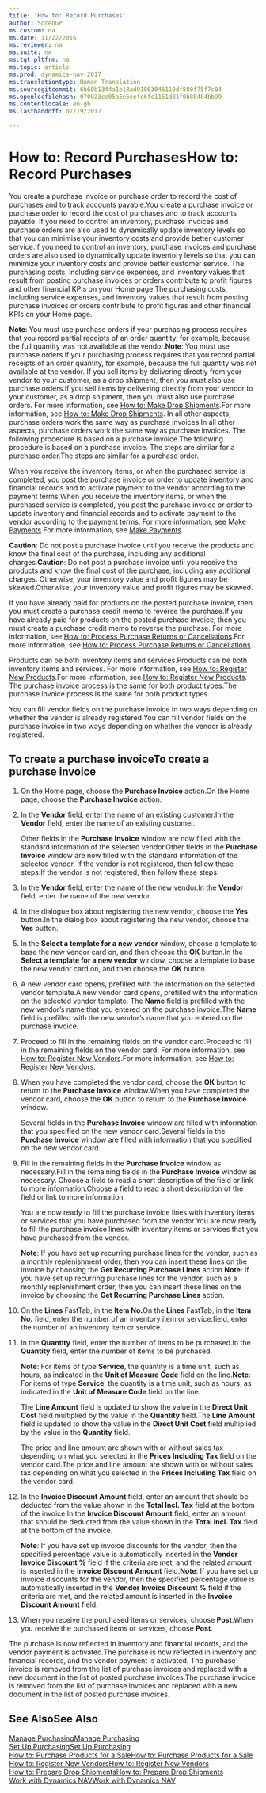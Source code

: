 ```yaml
---
title: 'How to: Record Purchases'
author: SorenGP
ms.custom: na
ms.date: 11/22/2016
ms.reviewer: na
ms.suite: na
ms.tgt_pltfrm: na
ms.topic: article
ms.prod: dynamics-nav-2017
ms.translationtype: Human Translation
ms.sourcegitcommit: 6b60b1344a1e18ad91863046110df880f75f7c04
ms.openlocfilehash: 070023ce05a5e5eefe6fc1151d81f0b88484bb99
ms.contentlocale: en-gb
ms.lasthandoff: 07/19/2017

---
```


# <a name="how-to-record-purchases"></a><span data-ttu-id="9bddc-102">How to: Record Purchases</span><span class="sxs-lookup"><span data-stu-id="9bddc-102">How to: Record Purchases</span></span>
<span data-ttu-id="9bddc-103">You create a purchase invoice or purchase order to record the cost of purchases and to track accounts payable.</span><span class="sxs-lookup"><span data-stu-id="9bddc-103">You create a purchase invoice or purchase order to record the cost of purchases and to track accounts payable.</span></span> <span data-ttu-id="9bddc-104">If you need to control an inventory, purchase invoices and purchase orders are also used to dynamically update inventory levels so that you can minimise your inventory costs and provide better customer service.</span><span class="sxs-lookup"><span data-stu-id="9bddc-104">If you need to control an inventory, purchase invoices and purchase orders are also used to dynamically update inventory levels so that you can minimize your inventory costs and provide better customer service.</span></span> <span data-ttu-id="9bddc-105">The purchasing costs, including service expenses, and inventory values that result from posting purchase invoices or orders contribute to profit figures and other financial KPIs on your Home page.</span><span class="sxs-lookup"><span data-stu-id="9bddc-105">The purchasing costs, including service expenses, and inventory values that result from posting purchase invoices or orders contribute to profit figures and other financial KPIs on your Home page.</span></span>

<span data-ttu-id="9bddc-106">**Note**: You must use purchase orders if your purchasing process requires that you record partial receipts of an order quantity, for example, because the full quantity was not available at the vendor.</span><span class="sxs-lookup"><span data-stu-id="9bddc-106">**Note**: You must use purchase orders if your purchasing process requires that you record partial receipts of an order quantity, for example, because the full quantity was not available at the vendor.</span></span> <span data-ttu-id="9bddc-107">If you sell items by delivering directly from your vendor to your customer, as a drop shipment, then you must also use purchase orders.</span><span class="sxs-lookup"><span data-stu-id="9bddc-107">If you sell items by delivering directly from your vendor to your customer, as a drop shipment, then you must also use purchase orders.</span></span> <span data-ttu-id="9bddc-108">For more information, see [How to: Make Drop Shipments](sales-how-drop-shipment.md).</span><span class="sxs-lookup"><span data-stu-id="9bddc-108">For more information, see [How to: Make Drop Shipments](sales-how-drop-shipment.md).</span></span> <span data-ttu-id="9bddc-109">In all other aspects, purchase orders work the same way as purchase invoices.</span><span class="sxs-lookup"><span data-stu-id="9bddc-109">In all other aspects, purchase orders work the same way as purchase invoices.</span></span> <span data-ttu-id="9bddc-110">The following procedure is based on a purchase invoice.</span><span class="sxs-lookup"><span data-stu-id="9bddc-110">The following procedure is based on a purchase invoice.</span></span> <span data-ttu-id="9bddc-111">The steps are similar for a purchase order.</span><span class="sxs-lookup"><span data-stu-id="9bddc-111">The steps are similar for a purchase order.</span></span>

<span data-ttu-id="9bddc-112">When you receive the inventory items, or when the purchased service is completed, you post the purchase invoice or order to update inventory and financial records and to activate payment to the vendor according to the payment terms.</span><span class="sxs-lookup"><span data-stu-id="9bddc-112">When you receive the inventory items, or when the purchased service is completed, you post the purchase invoice or order to update inventory and financial records and to activate payment to the vendor according to the payment terms.</span></span> <span data-ttu-id="9bddc-113">For more information, see [Make Payments](payables-make-payments.md).</span><span class="sxs-lookup"><span data-stu-id="9bddc-113">For more information, see [Make Payments](payables-make-payments.md).</span></span>

<span data-ttu-id="9bddc-114">**Caution**: Do not post a purchase invoice until you receive the products and know the final cost of the purchase, including any additional charges.</span><span class="sxs-lookup"><span data-stu-id="9bddc-114">**Caution**: Do not post a purchase invoice until you receive the products and know the final cost of the purchase, including any additional charges.</span></span> <span data-ttu-id="9bddc-115">Otherwise, your inventory value and profit figures may be skewed.</span><span class="sxs-lookup"><span data-stu-id="9bddc-115">Otherwise, your inventory value and profit figures may be skewed.</span></span>

<span data-ttu-id="9bddc-116">If you have already paid for products on the posted purchase invoice, then you must create a purchase credit memo to reverse the purchase.</span><span class="sxs-lookup"><span data-stu-id="9bddc-116">If you have already paid for products on the posted purchase invoice, then you must create a purchase credit memo to reverse the purchase.</span></span> <span data-ttu-id="9bddc-117">For more information, see [How to: Process Purchase Returns or Cancellations](purchasing-how-process-purchase-returns-cancellations.md).</span><span class="sxs-lookup"><span data-stu-id="9bddc-117">For more information, see [How to: Process Purchase Returns or Cancellations](purchasing-how-process-purchase-returns-cancellations.md).</span></span>

<span data-ttu-id="9bddc-118">Products can be both inventory items and services.</span><span class="sxs-lookup"><span data-stu-id="9bddc-118">Products can be both inventory items and services.</span></span> <span data-ttu-id="9bddc-119">For more information, see [How to: Register New Products](inventory-how-register-new-products.md).</span><span class="sxs-lookup"><span data-stu-id="9bddc-119">For more information, see [How to: Register New Products](inventory-how-register-new-products.md).</span></span> <span data-ttu-id="9bddc-120">The purchase invoice process is the same for both product types.</span><span class="sxs-lookup"><span data-stu-id="9bddc-120">The purchase invoice process is the same for both product types.</span></span>



<span data-ttu-id="9bddc-121">You can fill vendor fields on the purchase invoice in two ways depending on whether the vendor is already registered.</span><span class="sxs-lookup"><span data-stu-id="9bddc-121">You can fill vendor fields on the purchase invoice in two ways depending on whether the vendor is already registered.</span></span>

## <a name="to-create-a-purchase-invoice"></a><span data-ttu-id="9bddc-122">To create a purchase invoice</span><span class="sxs-lookup"><span data-stu-id="9bddc-122">To create a purchase invoice</span></span>
1. <span data-ttu-id="9bddc-123">On the Home page, choose the **Purchase Invoice** action.</span><span class="sxs-lookup"><span data-stu-id="9bddc-123">On the Home page, choose the **Purchase Invoice** action.</span></span>  
2. <span data-ttu-id="9bddc-124">In the **Vendor** field, enter the name of an existing customer.</span><span class="sxs-lookup"><span data-stu-id="9bddc-124">In the **Vendor** field, enter the name of an existing customer.</span></span>

    <span data-ttu-id="9bddc-125">Other fields in the **Purchase Invoice** window are now filled with the standard information of the selected vendor.</span><span class="sxs-lookup"><span data-stu-id="9bddc-125">Other fields in the **Purchase Invoice** window are now filled with the standard information of the selected vendor.</span></span> <span data-ttu-id="9bddc-126">If the vendor is not registered, then follow these steps:</span><span class="sxs-lookup"><span data-stu-id="9bddc-126">If the vendor is not registered, then follow these steps:</span></span>
3. <span data-ttu-id="9bddc-127">In the **Vendor** field, enter the name of the new vendor.</span><span class="sxs-lookup"><span data-stu-id="9bddc-127">In the **Vendor** field, enter the name of the new vendor.</span></span>
4. <span data-ttu-id="9bddc-128">In the dialogue box about registering the new vendor, choose the **Yes** button.</span><span class="sxs-lookup"><span data-stu-id="9bddc-128">In the dialog box about registering the new vendor, choose the **Yes** button.</span></span>
5. <span data-ttu-id="9bddc-129">In the **Select a template for a new vendor** window, choose a template to base the new vendor card on, and then choose the **OK** button.</span><span class="sxs-lookup"><span data-stu-id="9bddc-129">In the **Select a template for a new vendor** window, choose a template to base the new vendor card on, and then choose the **OK** button.</span></span>
6. <span data-ttu-id="9bddc-130">A new vendor card opens, prefilled with the information on the selected vendor template.</span><span class="sxs-lookup"><span data-stu-id="9bddc-130">A new vendor card opens, prefilled with the information on the selected vendor template.</span></span> <span data-ttu-id="9bddc-131">The **Name** field is prefilled with the new vendor’s name that you entered on the purchase invoice.</span><span class="sxs-lookup"><span data-stu-id="9bddc-131">The **Name** field is prefilled with the new vendor’s name that you entered on the purchase invoice.</span></span>
7. <span data-ttu-id="9bddc-132">Proceed to fill in the remaining fields on the vendor card.</span><span class="sxs-lookup"><span data-stu-id="9bddc-132">Proceed to fill in the remaining fields on the vendor card.</span></span> <span data-ttu-id="9bddc-133">For more information, see [How to: Register New Vendors](purchasing-how-register-new-vendors.md).</span><span class="sxs-lookup"><span data-stu-id="9bddc-133">For more information, see [How to: Register New Vendors](purchasing-how-register-new-vendors.md).</span></span>  
8. <span data-ttu-id="9bddc-134">When you have completed the vendor card, choose the **OK** button to return to the **Purchase Invoice** window.</span><span class="sxs-lookup"><span data-stu-id="9bddc-134">When you have completed the vendor card, choose the **OK** button to return to the **Purchase Invoice** window.</span></span>

    <span data-ttu-id="9bddc-135">Several fields in the **Purchase Invoice** window are filled with information that you specified on the new vendor card.</span><span class="sxs-lookup"><span data-stu-id="9bddc-135">Several fields in the **Purchase Invoice** window are filled with information that you specified on the new vendor card.</span></span>
9. <span data-ttu-id="9bddc-136">Fill in the remaining fields in the **Purchase Invoice** window as necessary.</span><span class="sxs-lookup"><span data-stu-id="9bddc-136">Fill in the remaining fields in the **Purchase Invoice** window as necessary.</span></span> <span data-ttu-id="9bddc-137">Choose a field to read a short description of the field or link to more information.</span><span class="sxs-lookup"><span data-stu-id="9bddc-137">Choose a field to read a short description of the field or link to more information.</span></span>

    <span data-ttu-id="9bddc-138">You are now ready to fill the purchase invoice lines with inventory items or services that you have purchased from the vendor.</span><span class="sxs-lookup"><span data-stu-id="9bddc-138">You are now ready to fill the purchase invoice lines with inventory items or services that you have purchased from the vendor.</span></span>

    <span data-ttu-id="9bddc-139">**Note**: If you have set up recurring purchase lines for the vendor, such as a monthly replenishment order, then you can insert these lines on the invoice by choosing the **Get Recurring Purchase Lines** action.</span><span class="sxs-lookup"><span data-stu-id="9bddc-139">**Note**: If you have set up recurring purchase lines for the vendor, such as a monthly replenishment order, then you can insert these lines on the invoice by choosing the **Get Recurring Purchase Lines** action.</span></span>
10. <span data-ttu-id="9bddc-140">On the **Lines** FastTab, in the **Item No.**</span><span class="sxs-lookup"><span data-stu-id="9bddc-140">On the **Lines** FastTab, in the **Item No.**</span></span> <span data-ttu-id="9bddc-141">field, enter the number of an inventory item or service.</span><span class="sxs-lookup"><span data-stu-id="9bddc-141">field, enter the number of an inventory item or service.</span></span>
11. <span data-ttu-id="9bddc-142">In the **Quantity** field, enter the number of items to be purchased.</span><span class="sxs-lookup"><span data-stu-id="9bddc-142">In the **Quantity** field, enter the number of items to be purchased.</span></span>

    <span data-ttu-id="9bddc-143">**Note**: For items of type **Service**, the quantity is a time unit, such as hours, as indicated in the **Unit of Measure Code** field on the line.</span><span class="sxs-lookup"><span data-stu-id="9bddc-143">**Note**: For items of type **Service**, the quantity is a time unit, such as hours, as indicated in the **Unit of Measure Code** field on the line.</span></span>

    <span data-ttu-id="9bddc-144">The **Line Amount** field is updated to show the value in the **Direct Unit Cost** field multiplied by the value in the **Quantity** field.</span><span class="sxs-lookup"><span data-stu-id="9bddc-144">The **Line Amount** field is updated to show the value in the **Direct Unit Cost** field multiplied by the value in the **Quantity** field.</span></span>

    <span data-ttu-id="9bddc-145">The price and line amount are shown with or without sales tax depending on what you selected in the **Prices Including Tax** field on the vendor card.</span><span class="sxs-lookup"><span data-stu-id="9bddc-145">The price and line amount are shown with or without sales tax depending on what you selected in the **Prices Including Tax** field on the vendor card.</span></span>
12. <span data-ttu-id="9bddc-146">In the **Invoice Discount Amount** field, enter an amount that should be deducted from the value shown in the **Total Incl. Tax** field at the bottom of the invoice.</span><span class="sxs-lookup"><span data-stu-id="9bddc-146">In the **Invoice Discount Amount** field, enter an amount that should be deducted from the value shown in the **Total Incl. Tax** field at the bottom of the invoice.</span></span>

    <span data-ttu-id="9bddc-147">**Note**: If you have set up invoice discounts for the vendor, then the specified percentage value is automatically inserted in the **Vendor Invoice Discount %** field if the criteria are met, and the related amount is inserted in the **Invoice Discount Amount** field.</span><span class="sxs-lookup"><span data-stu-id="9bddc-147">**Note**: If you have set up invoice discounts for the vendor, then the specified percentage value is automatically inserted in the **Vendor Invoice Discount %** field if the criteria are met, and the related amount is inserted in the **Invoice Discount Amount** field.</span></span>
13. <span data-ttu-id="9bddc-148">When you receive the purchased items or services, choose **Post**.</span><span class="sxs-lookup"><span data-stu-id="9bddc-148">When you receive the purchased items or services, choose **Post**.</span></span>

<span data-ttu-id="9bddc-149">The purchase is now reflected in inventory and financial records, and the vendor payment is activated.</span><span class="sxs-lookup"><span data-stu-id="9bddc-149">The purchase is now reflected in inventory and financial records, and the vendor payment is activated.</span></span> <span data-ttu-id="9bddc-150">The purchase invoice is removed from the list of purchase invoices and replaced with a new document in the list of posted purchase invoices.</span><span class="sxs-lookup"><span data-stu-id="9bddc-150">The purchase invoice is removed from the list of purchase invoices and replaced with a new document in the list of posted purchase invoices.</span></span>

## <a name="see-also"></a><span data-ttu-id="9bddc-151">See Also</span><span class="sxs-lookup"><span data-stu-id="9bddc-151">See Also</span></span>  
[<span data-ttu-id="9bddc-152">Manage Purchasing</span><span class="sxs-lookup"><span data-stu-id="9bddc-152">Manage Purchasing</span></span>](purchasing-manage-purchasing.md)  
[<span data-ttu-id="9bddc-153">Set Up Purchasing</span><span class="sxs-lookup"><span data-stu-id="9bddc-153">Set Up Purchasing</span></span>](purchasing-setup-purchasing.md)  
[<span data-ttu-id="9bddc-154">How to: Purchase Products for a Sale</span><span class="sxs-lookup"><span data-stu-id="9bddc-154">How to: Purchase Products for a Sale</span></span>](purchasing-how-purchase-products-sale.md)  
[<span data-ttu-id="9bddc-155">How to: Register New Vendors</span><span class="sxs-lookup"><span data-stu-id="9bddc-155">How to: Register New Vendors</span></span>](purchasing-how-register-new-vendors.md)  
[<span data-ttu-id="9bddc-156">How to: Prepare Drop Shipments</span><span class="sxs-lookup"><span data-stu-id="9bddc-156">How to: Prepare Drop Shipments</span></span>](sales-how-drop-shipment.md)  
[<span data-ttu-id="9bddc-157">Work with Dynamics NAV</span><span class="sxs-lookup"><span data-stu-id="9bddc-157">Work with Dynamics NAV</span></span>](ui-work-product.md)


